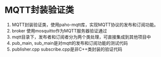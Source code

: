 <!--
 * @Author: hawrkchen
 * @Date: 2025-05-28 10:41:31
 * @LastEditors: Do not edit
 * @LastEditTime: 2025-05-28 10:47:41
 * @Description: 
 * @FilePath: /mqtt/README.md
-->
# MQTT封装验证类
1. MQTT封装验证类，使用paho-mqtt库，实现MQTT协议的发布和订阅功能。
2. broker 使用mosquitto作为MQTT服务器验证通过
3. mqtt目录下，发布者和订阅者分为两个类处理，可直接集成到其他项目中
4. pub_main, sub_main是对mqtt的发布和订阅功能的测试代码
5. publisher.cpp  subscribe.cpp是非C++类封装的验证代码